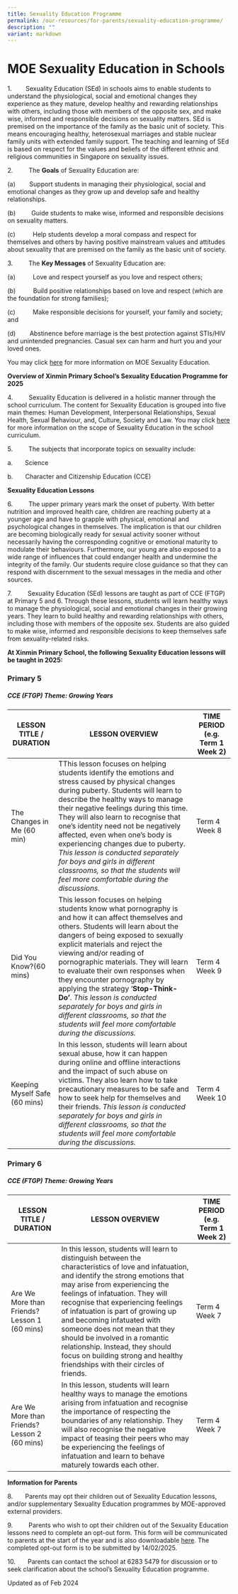 ```yaml
---
title: Sexuality Education Programme
permalink: /our-resources/for-parents/sexuality-education-programme/
description: ""
variant: markdown
---
```

# **MOE Sexuality Education in Schools** 

1.        Sexuality Education (SEd) in schools aims to enable students to understand the physiological, social and emotional changes they experience as they mature, develop healthy and rewarding relationships with others, including those with members of the opposite sex, and make wise, informed and responsible decisions on sexuality matters. SEd is premised on the importance of the family as the basic unit of society. This means encouraging healthy, heterosexual marriages and stable nuclear family units with extended family support. The teaching and learning of SEd is based on respect for the values and beliefs of the different ethnic and religious communities in Singapore on sexuality issues.

2.         The **Goals** of Sexuality Education are:

(a)        Support students in managing their physiological, social and emotional changes as they grow up and develop safe and healthy relationships. 

(b)         Guide students to make wise, informed and responsible decisions on sexuality matters. 

(c)          Help students develop a moral compass and respect for themselves and others by having positive mainstream values and attitudes about sexuality that are premised on the family as the basic unit of society. 

3.         The **Key Messages** of Sexuality Education are:

(a)          Love and respect yourself as you love and respect others;

(b)          Build positive relationships based on love and respect (which are the foundation for strong families);

(c)          Make responsible decisions for yourself, your family and society; and

(d)        Abstinence before marriage is the best protection against STIs/HIV and unintended pregnancies. Casual sex can harm and hurt you and your loved ones.

You may click [here](https://www.moe.gov.sg/education-in-sg/our-programmes/sexuality-education) for more information on MOE Sexuality Education. 

**Overview of Xinmin Primary School’s Sexuality Education Programme for 2025**

4.         Sexuality Education is delivered in a holistic manner through the school curriculum. The content for Sexuality Education is grouped into five main themes: Human Development, Interpersonal Relationships, Sexual Health, Sexual Behaviour, and, Culture, Society and Law. You may click [here](https://go.gov.sg/moe-sexuality-education-scope) for more information on the scope of Sexuality Education in the school curriculum.

  
5.         The subjects that incorporate topics on sexuality include:

a.       Science

b.       Character and Citizenship Education (CCE)

**Sexuality Education Lessons**

6.         The upper primary years mark the onset of puberty. With better nutrition and improved health care, children are reaching puberty at a younger age and have to grapple with physical, emotional and psychological changes in themselves. The implication is that our children are becoming biologically ready for sexual activity sooner without necessarily having the corresponding cognitive or emotional maturity to modulate their behaviours. Furthermore, our young are also exposed to a wide range of influences that could endanger health and undermine the integrity of the family. Our students require close guidance so that they can respond with discernment to the sexual messages in the media and other sources. 

7\.         Sexuality Education (SEd) lessons are taught as part of CCE (FTGP) at Primary 5 and 6. Through these lessons, students will learn healthy ways to manage the physiological, social and emotional changes in their growing years. They learn to build healthy and rewarding relationships with others, including those with members of the opposite sex. Students are also guided to make wise, informed and responsible decisions to keep themselves safe from sexuality-related risks. 

**At Xinmin Primary School, the following Sexuality Education lessons will be taught in 2025:**

### **Primary 5**

##### **CCE (FTGP) Theme: Growing Years**

|**LESSON TITLE / DURATION**|**LESSON OVERVIEW**| **TIME PERIOD** **(e.g. Term 1 Week 2)**|
| --- | --- | --- | 
|The Changes in Me (60 min) | TThis lesson focuses on helping students identify the emotions and stress caused by physical changes during puberty. Students will learn to describe the healthy ways to manage their negative feelings during this time. They will also learn to recognise that one’s identity need not be negatively affected, even when one’s body is experiencing changes due to puberty.  *This lesson is conducted separately for boys and girls in different classrooms, so that the students will feel more comfortable during the discussions.*| Term 4 Week 8|
|Did You Know?(60 mins)| This lesson focuses on helping students know what pornography is and how it can affect themselves and others. Students will learn about the dangers of being exposed to sexually explicit materials and reject the viewing and/or reading of pornographic materials. They will learn to evaluate their own responses when they encounter pornography by applying the strategy ‘**Stop-Think-Do’**. *This lesson is conducted separately for boys and girls in different classrooms, so that the students will feel more comfortable during the discussions.*| Term 4 Week 9 |
| Keeping Myself Safe (60 mins)| In this lesson, students will learn about sexual abuse, how it can happen during online and offline interactions and the impact of such abuse on victims. They also learn how to take precautionary measures to be safe and how to seek help for themselves and their friends. *This lesson is conducted separately for boys and girls in different classrooms, so that the students will feel more comfortable during the discussions.*|Term 4 Week 10|  


### **Primary 6**


##### **CCE (FTGP) Theme: Growing Years**

|**LESSON TITLE / DURATION**|**LESSON OVERVIEW**| **TIME PERIOD** **(e.g. Term 1 Week 2)**|
| --- | --- | --- | 
|Are We More than Friends? Lesson 1 (60 mins) |In this lesson, students will learn to distinguish between the characteristics of love and infatuation, and identify the strong emotions that may arise from experiencing the feelings of infatuation. They will recognise that experiencing feelings of infatuation is part of growing up and becoming infatuated with someone does not mean that they should be involved in a romantic relationship. Instead, they should focus on building strong and healthy friendships with their circles of friends. |Term 4 Week 7|
| Are We More than Friends? Lesson 2 (60 mins)| In this lesson, students will learn healthy ways to manage the emotions arising from infatuation and recognise the importance of respecting the boundaries of any relationship. They will also recognise the negative impact of teasing their peers who may be experiencing the feelings of infatuation and learn to behave maturely towards each other.|Term 4 Week 7|


**Information for Parents**

8.       Parents may opt their children out of Sexuality Education lessons, and/or supplementary Sexuality Education programmes by MOE-approved external providers. 

9.         Parents who wish to opt their children out of the Sexuality Education lessons need to complete an opt-out form. This form will be communicated to parents at the start of the year and is also downloadable [here](https://file.go.gov.sg/annex-a-opt-out-form-xmps.pdf). The completed opt-out form is to be submitted by 14/02/2025.

10.       Parents can contact the school at 6283 5479 for discussion or to seek clarification about the school’s Sexuality Education programme.


Updated as of Feb 2024
